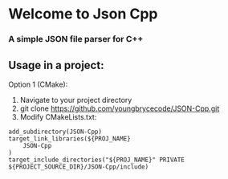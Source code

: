 # Welcome to Json Cpp
### A simple JSON file parser for C++

## Usage in a project:

Option 1 (CMake):
1. Navigate to your project directory
2. git clone https://github.com/youngbrycecode/JSON-Cpp.git
3. Modify CMakeLists.txt: 
```
add_subdirectory(JSON-Cpp) 
target_link_libraries(${PROJ_NAME}
    JSON-Cpp
)
target_include_directories("${PROJ_NAME}" PRIVATE ${PROJECT_SOURCE_DIR}/JSON-Cpp/include)
```
